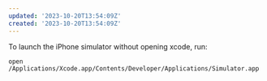 ```yaml
---
updated: '2023-10-20T13:54:09Z'
created: '2023-10-20T13:54:09Z'
---
```

To launch the iPhone simulator without opening xcode, run:

`open /Applications/Xcode.app/Contents/Developer/Applications/Simulator.app`
